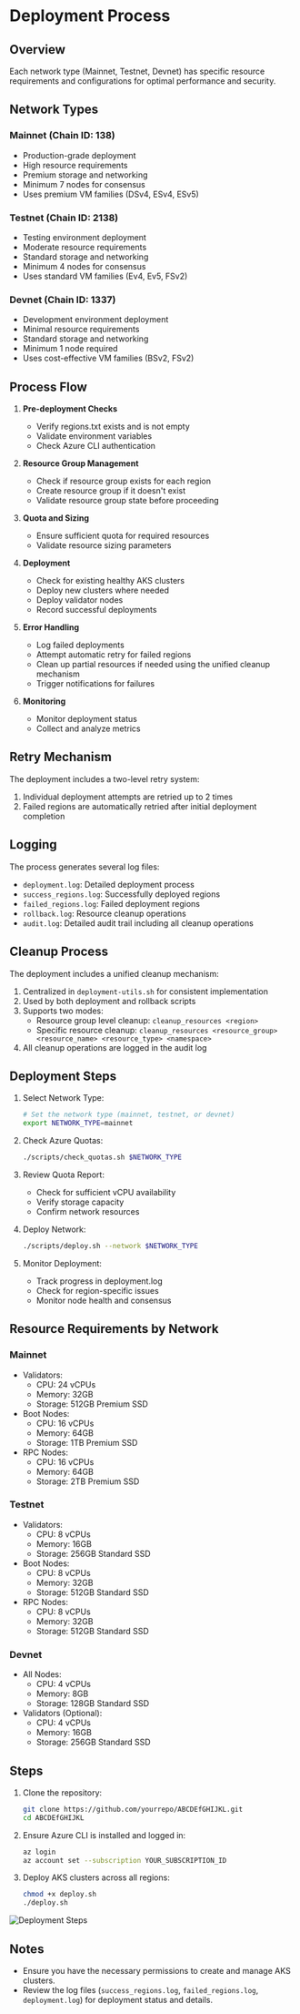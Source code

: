 # Deployment Process

## Overview
Each network type (Mainnet, Testnet, Devnet) has specific resource requirements and configurations for optimal performance and security.

## Network Types

### Mainnet (Chain ID: 138)
- Production-grade deployment
- High resource requirements
- Premium storage and networking
- Minimum 7 nodes for consensus
- Uses premium VM families (DSv4, ESv4, ESv5)

### Testnet (Chain ID: 2138)
- Testing environment deployment
- Moderate resource requirements
- Standard storage and networking
- Minimum 4 nodes for consensus
- Uses standard VM families (Ev4, Ev5, FSv2)

### Devnet (Chain ID: 1337)
- Development environment deployment
- Minimal resource requirements
- Standard storage and networking
- Minimum 1 node required
- Uses cost-effective VM families (BSv2, FSv2)

## Process Flow

1. **Pre-deployment Checks**
   - Verify regions.txt exists and is not empty
   - Validate environment variables
   - Check Azure CLI authentication

2. **Resource Group Management**
   - Check if resource group exists for each region
   - Create resource group if it doesn't exist
   - Validate resource group state before proceeding

3. **Quota and Sizing**
   - Ensure sufficient quota for required resources
   - Validate resource sizing parameters

4. **Deployment**
   - Check for existing healthy AKS clusters
   - Deploy new clusters where needed
   - Deploy validator nodes
   - Record successful deployments

5. **Error Handling**
   - Log failed deployments
   - Attempt automatic retry for failed regions
   - Clean up partial resources if needed using the unified cleanup mechanism
   - Trigger notifications for failures

6. **Monitoring**
   - Monitor deployment status
   - Collect and analyze metrics

## Retry Mechanism
The deployment includes a two-level retry system:
1. Individual deployment attempts are retried up to 2 times
2. Failed regions are automatically retried after initial deployment completion

## Logging
The process generates several log files:
- `deployment.log`: Detailed deployment process
- `success_regions.log`: Successfully deployed regions
- `failed_regions.log`: Failed deployment regions
- `rollback.log`: Resource cleanup operations
- `audit.log`: Detailed audit trail including all cleanup operations

## Cleanup Process
The deployment includes a unified cleanup mechanism:
1. Centralized in `deployment-utils.sh` for consistent implementation
2. Used by both deployment and rollback scripts
3. Supports two modes:
   - Resource group level cleanup: `cleanup_resources <region>`
   - Specific resource cleanup: `cleanup_resources <resource_group> <resource_name> <resource_type> <namespace>`
4. All cleanup operations are logged in the audit log

## Deployment Steps

1. Select Network Type:
   ```bash
   # Set the network type (mainnet, testnet, or devnet)
   export NETWORK_TYPE=mainnet
   ```

2. Check Azure Quotas:
   ```bash
   ./scripts/check_quotas.sh $NETWORK_TYPE
   ```

3. Review Quota Report:
   - Check for sufficient vCPU availability
   - Verify storage capacity
   - Confirm network resources

4. Deploy Network:
   ```bash
   ./scripts/deploy.sh --network $NETWORK_TYPE
   ```

5. Monitor Deployment:
   - Track progress in deployment.log
   - Check for region-specific issues
   - Monitor node health and consensus

## Resource Requirements by Network

### Mainnet
- Validators:
  - CPU: 24 vCPUs
  - Memory: 32GB
  - Storage: 512GB Premium SSD
- Boot Nodes:
  - CPU: 16 vCPUs
  - Memory: 64GB
  - Storage: 1TB Premium SSD
- RPC Nodes:
  - CPU: 16 vCPUs
  - Memory: 64GB
  - Storage: 2TB Premium SSD

### Testnet
- Validators:
  - CPU: 8 vCPUs
  - Memory: 16GB
  - Storage: 256GB Standard SSD
- Boot Nodes:
  - CPU: 8 vCPUs
  - Memory: 32GB
  - Storage: 512GB Standard SSD
- RPC Nodes:
  - CPU: 8 vCPUs
  - Memory: 32GB
  - Storage: 512GB Standard SSD

### Devnet
- All Nodes:
  - CPU: 4 vCPUs
  - Memory: 8GB
  - Storage: 128GB Standard SSD
- Validators (Optional):
  - CPU: 4 vCPUs
  - Memory: 16GB
  - Storage: 256GB Standard SSD

## Steps
1. Clone the repository:
    ```bash
    git clone https://github.com/yourrepo/ABCDEfGHIJKL.git
    cd ABCDEfGHIJKL
    ```
2. Ensure Azure CLI is installed and logged in:
    ```bash
    az login
    az account set --subscription YOUR_SUBSCRIPTION_ID
    ```
3. Deploy AKS clusters across all regions:
    ```bash
    chmod +x deploy.sh
    ./deploy.sh
    ```

![Deployment Steps](images/deployment_steps.png)

## Notes
- Ensure you have the necessary permissions to create and manage AKS clusters.
- Review the log files (`success_regions.log`, `failed_regions.log`, `deployment.log`) for deployment status and details.
